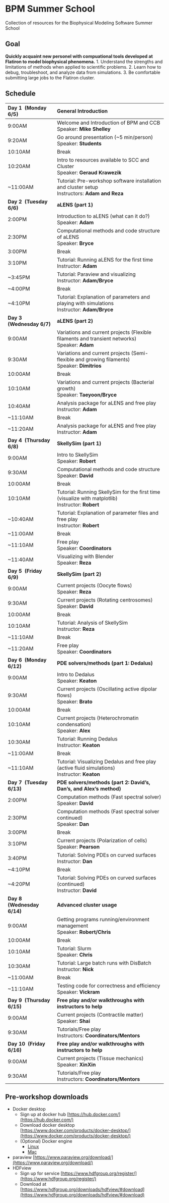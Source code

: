 # BPM Summer School
Collection of resources for the Biophysical Modeling Software Summer School

## Goal
**Quickly acquaint new personel with compuational tools developed at Flatiron to model biophysical phenomena.**
    1. Understand the strengths and limitations of methods when applied to scientific problems.
    2. Learn how to debug, troubleshoot, and analyze data from simulations.
    3. Be comfortable submitting large jobs to the Flatiron cluster.

## Schedule

| Day 1  (Monday 6/5)   | General Introduction |
|:---|:---|
| 9:00AM | Welcome and Introduction of BPM and CCB <br /> Speaker: **Mike Shelley**|
| 9:20AM | Go around presentation (~5 min/person) <br /> Speaker: **Students** |
| 10:10AM | Break |
| 10:20AM | Intro to resources available to SCC and Cluster <br /> Speaker: **Geraud Krawezik** |
| ~11:00AM | Tutorial: Pre-workshop software installation and cluster setup  <br /> Instructors: **Adam and Reza** |
| **Day 2  (Tuesday 6/6)** | **aLENS (part 1)** |
| 2:00PM | Introduction to aLENS (what can it do?) <br /> Speaker: **Adam** |
| 2:30PM | Computational methods and code structure of aLENS  <br /> Speaker: **Bryce** |
| 3:00PM | Break |
| 3:10PM | Tutorial: Running aLENS for the first time <br /> Instructor: **Adam** |
| ~3:45PM | Tutorial: Paraview and visualizing <br /> Instructor: **Adam/Bryce**|
| ~4:00PM | Break  |
| ~4:10PM | Tutorial: Explanation of parameters and playing with simulations <br /> Instructor: **Adam/Bryce**|
| **Day 3  (Wednesday 6/7)** | **aLENS (part 2)**|
| 9:00AM | Variations and current projects (Flexible filaments and transient networks) <br /> Speaker: **Adam** | 
| 9:30AM | Variations and current projects (Semi-flexible and growing filaments) <br /> Speaker: **Dimitrios** |
| 10:00AM | Break |
| 10:10AM | Variations and current projects (Bacterial growth) <br /> Speaker: **Taeyoon/Bryce**|
| 10:40AM | Analysis package for aLENS and free play <br /> Instructor: **Adam** |
| ~11:10AM | Break|
| ~11:20AM | Analysis package for aLENS and free play <br /> Instructor: **Adam** |
| **Day 4  (Thursday 6/8)** | **SkellySim (part 1)**|
| 9:00AM | Intro to SkellySim <br /> Speaker: **Robert** | 
| 9:30AM | Computational methods and code structure <br /> Speaker: **David**|
| 10:00AM | Break |
| 10:10AM | Tutorial: Running SkellySim for the first time (visualize with matplotlib) <br /> Instructor: **Robert**|
| ~10:40AM | Tutorial: Explanation of parameter files and free play  <br /> Instructor: **Robert** |
| ~11:00AM | Break |
| ~11:10AM | Free play <br /> Speaker: **Coordinators**|
| ~11:40AM | Visualizing with Blender <br /> Speaker: **Reza**|
| **Day 5  (Friday 6/9)** | **SkellySim (part 2)**|
| 9:00AM | Current projects (Oocyte flows) <br />  Speaker: **Reza** | 
| 9:30AM | Current projects (Rotating centrosomes) <br /> Speaker: **David** |
| 10:00AM | Break |
| 10:10AM | Tutorial: Analysis of SkellySim <br /> Instructor: **Reza**|
| ~11:10AM | Break|
| ~11:20AM | Free play <br /> Speaker: **Coordinators**|
| **Day 6  (Monday 6/12)** | **PDE solvers/methods (part 1: Dedalus)**|
| 9:00AM | Intro to Dedalus <br />  Speaker: **Keaton** | 
| 9:30AM | Current projects (Oscillating active dipolar flows) <br /> Speaker: **Brato** |
| 10:00AM | Break |
| 10:10AM | Current projects (Heterochromatin condensation) <br /> Speaker: **Alex**|
| 10:30AM | Tutorial: Running Dedalus<br /> Instructor: **Keaton**|
| ~11:00AM | Break|
| ~11:10AM | Tutorial: Visualizing Dedalus and free play (active fluid simulations) <br /> Instructor: **Keaton**|
| **Day 7  (Tuesday 6/13)** | **PDE solvers/methods (part 2: David’s, Dan’s, and Alex’s method)**|
| 2:00PM | Computation methods (Fast spectral solver) <br />  Speaker: **David** | 
| 2:30PM | Computation methods (Fast spectral solver continued) <br />  Speaker: **Dan** |
| 3:00PM | Break |
| 3:10PM | Current projects (Polarization of cells) <br /> Speaker: **Pearson**|
| 3:40PM | Tutorial: Solving PDEs on curved surfaces<br /> Instructor: **Dan**|
| ~4:10PM | Break|
| ~4:20PM | Tutorial: Solving PDEs on curved surfaces (continued) <br /> Instructor: **David**|
| **Day 8  (Wednesday 6/14)** | **Advanced cluster usage**|
| 9:00AM | Getting programs running/environment management <br />  Speaker: **Robert/Chris**| 
| 10:00AM | Break |
| 10:10AM | Tutorial: Slurm <br /> Speaker: **Chris**|
| 10:30AM | Tutorial: Large batch runs with DisBatch <br /> Instructor: **Nick**|
| ~11:00AM | Break|
| ~11:10AM | Testing code for correctness and efficiency <br /> Speaker: **Vickram**|
| **Day 9  (Thursday 6/15)** | **Free play and/or walkthroughs with instructors to help**|
| 9:00AM | Current projects (Contractile matter) <br />  Speaker: **Shai** | 
| 9:30AM | Tutorials/Free play  <br /> Instructors: **Coordinators/Mentors** |
| **Day 10  (Friday 6/16)** | **Free play and/or walkthroughs with instructors to help**|
| 9:00AM | Current projects (Tissue mechanics) <br />  Speaker: **XinXin** | 
| 9:30AM | Tutorials/Free play  <br /> Instructors: **Coordinators/Mentors** |



## Pre-workshop downloads
- Docker desktop
  - Sign up at docker hub [https://hub.docker.com/](https://hub.docker.com/)
  - Download docker desktop [https://www.docker.com/products/docker-desktop/](https://www.docker.com/products/docker-desktop/)
  - (Optional) Docker engine
    - [Linux](https://www.linux.com/topic/desktop/how-install-and-use-docker-linux/)
    - [Mac](https://medium.com/crowdbotics/a-complete-one-by-one-guide-to-install-docker-on-your-mac-os-using-homebrew-e818eb4cfc3)
- paraview [https://www.paraview.org/download/](https://www.paraview.org/download/)
- HDFview
  - Sign up for service [https://www.hdfgroup.org/register/](https://www.hdfgroup.org/register/)
  - Download at [https://www.hdfgroup.org/downloads/hdfview/#download](https://www.hdfgroup.org/downloads/hdfview/#download)


##
